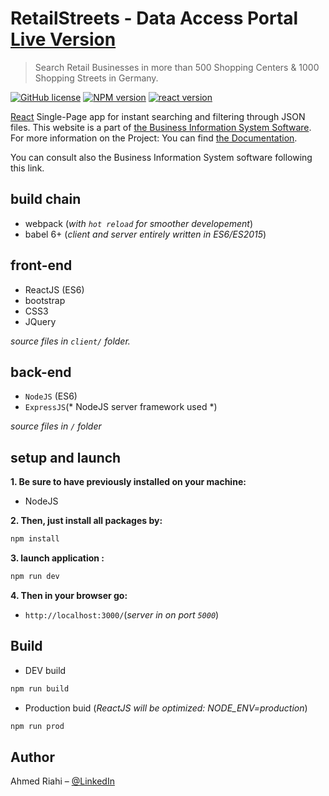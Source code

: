 # RetailStreets - Data Access Portal  [Live Version](https://retailstreet.herokuapp.com/) 
> Search Retail Businesses in more than 500 Shopping Centers & 1000 Shopping Streets in Germany.

[![GitHub license](https://img.shields.io/badge/license-MIT-blue.svg)](https://github.com/facebook/react/blob/master/LICENSE) 
[![NPM version](https://badge.fury.io/{{programming_language:js)](py}}/{{project_name}}.svg)
[![react version](https://img.shields.io/npm/v/react.svg?style=flat)](https://www.npmjs.com/package/react)

[React](https://reactjs.org/) Single-Page app for instant searching and filtering through JSON files.
This website is a part of [the Business Information System Software](https://github.com/cygniv404/BIS-software).
For more information on the Project: You can find [the Documentation](https://www.web-profashion.de/Validation%20and%20Analysis%20for%20Business%20Information%20System.pdf).

You can consult also the Business Information System software following this link.
## build chain

 - webpack (*with `hot reload` for smoother developement*)
 - babel 6+ (*client and server entirely written in ES6/ES2015*)

## front-end

 - ReactJS (ES6)
 - bootstrap
 - CSS3
 - JQuery

*source files in `client/` folder.*
## back-end

 - `NodeJS` (ES6) 
 - `ExpressJS`(* NodeJS server framework used *)

*source files in `/` folder*

## setup and launch

**1. Be sure to have previously installed on your machine:**

 - NodeJS 

**2. Then, just install all packages by:**

 ```bash
npm install
 ```

**3. launch application :**

```bash
npm run dev 
```


**4. Then in your browser go:**
 - `http://localhost:3000/`(*server in on port `5000`*)


## Build

- DEV build
```bash
npm run build
```

- Production buid (*ReactJS will be optimized: NODE_ENV=production*)
```bash
npm run prod
```
## Author

Ahmed Riahi – [@LinkedIn](https://www.linkedin.com/in/ahmed-riahi-24011b85/)
